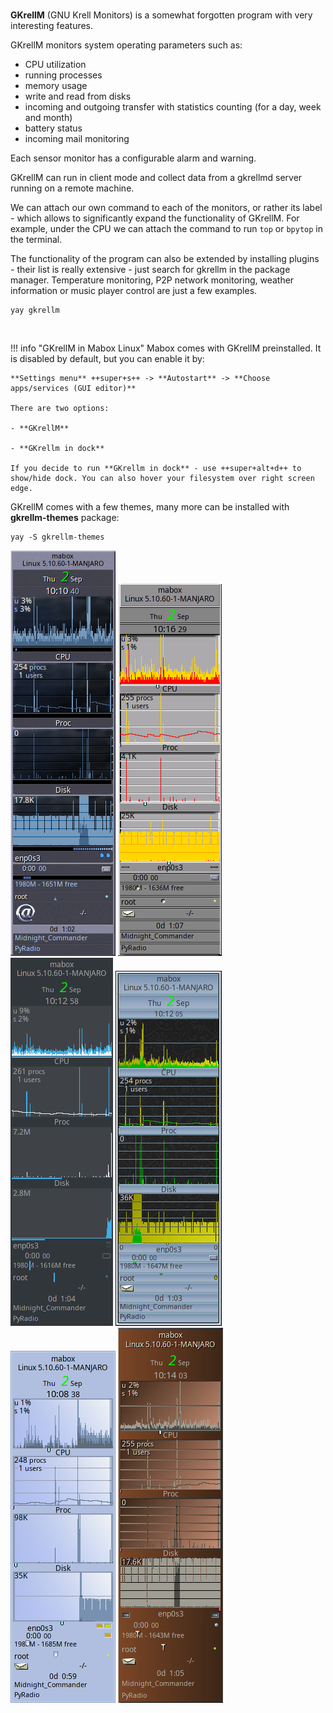 <div class="gal1">
    <a href="../../img/gkrellm.jpg" title="GKrellM"><img src="../../img/gkrellm.jpg" alt="" /></a>
</div>

**GKrellM** (GNU Krell Monitors) is a somewhat forgotten program with very interesting features. 

GKrellM monitors system operating parameters such as:

- CPU utilization 
- running processes 
- memory usage 
- write and read from disks 
- incoming and outgoing transfer with statistics counting (for a day, week and month) 
- battery status 
- incoming mail monitoring

Each sensor monitor has a configurable alarm and warning.

GKrellM can run in client mode and collect data from a gkrellmd server running on a remote machine.

We can attach our own command to each of the monitors, or rather its label - which allows to significantly expand the functionality of GKrellM. For example, under the CPU we can attach the command to run `top` or `bpytop` in the terminal. 

The functionality of the program can also be extended by installing plugins - their list is really extensive - just search for gkrellm in the package manager. Temperature monitoring,  P2P network monitoring, weather information or music player control are just a few examples.

```
yay gkrellm
```
<div class="gal4">
    <a href="../../img/gkrellm-cpu.png" title="gkrellm - cpu"><img src="../../img/gkrellm-cpu.png" alt="" /></a>
    <a href="../../img/gkrellm-general.png" title="gkrellm - general"><img src="../../img/gkrellm-general.png" alt="" /></a>
    <a href="../../img/gkrellm-mail.png" title="gkrellm - mail"><img src="../../img/gkrellm-mail.png" alt="" /></a>
    <a href="../../img/gkrellm-battery.png" title="gkrellm - battery"><img src="../../img/gkrellm-battery.png" alt="" /></a>
    <a href="../../img/gkrellm-filesystem.png" title="gkrellm - filesystem"><img src="../../img/gkrellm-filesystem.png" alt="" /></a>
    <a href="../../img/gkrellm-gkrellmlaunch.png" title="gkrellm - gkrellmlaunch "><img src="../../img/gkrellm-gkrellmlaunch.png" alt="" /></a>
    <a href="../../img/gkrellm-themes.png" title="gkrellm - themes"><img src="../../img/gkrellm-themes.png" alt="" /></a>
</div>





!!! info "GKrellM in Mabox Linux"
    Mabox comes with GKrellM preinstalled. It is disabled by default, but you can enable it by:
    
    **Settings menu** ++super+s++ -> **Autostart** -> **Choose apps/services (GUI editor)**
    
    There are two options:
    
    - **GKrellM** 

    - **GKrellm in dock** 

    If you decide to run **GKrellm in dock** - use ++super+alt+d++ to show/hide dock. You can also hover your filesystem over right screen edge.

GKrellM comes with a few themes, many more can be installed with **gkrellm-themes** package:
```
yay -S gkrellm-themes
```
![Gkrellm](../img/gkrellm-bluemask.png)
![Gkrellm](../img/gkrellm-gtkstep.png)
![Gkrellm](../img/gkrellm-breeze.png)
![Gkrellm](../img/gkrellm-bluex4.png)
![Gkrellm](../img/gkrellm-4d-ladies.png)
![Gkrellm](../img/gkrellm-dune.png)
